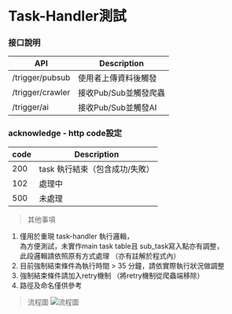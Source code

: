 # Task-Handler測試

### 接口說明
|API|Description|
|--|--|
|/trigger/pubsub|使用者上傳資料後觸發|
|/trigger/crawler|接收Pub/Sub並觸發爬蟲|
|/trigger/ai|接收Pub/Sub並觸發AI|

### acknowledge - http code設定
|code|Description|
|--|--|
|200|task 執行結束（包含成功/失敗）|
|102|處理中|
|500|未處理|

> 其他事項
1. 僅用於重現 task-handler 執行邏輯，<br/>為方便測試，未實作main task table且 sub_task寫入點亦有調整，<br/>此段邏輯請依照原有方式處理
（亦有註解於程式內）
2. 目前強制結束條件為執行時間 > 35 分鐘，請依實際執行狀況做調整
3. 強制結束條件請加入retry機制 （將retry機制從爬蟲端移除）
4. 路徑及命名僅供參考

> 流程圖
![流程圖](https://drive.google.com/file/d/1gcEY9iwG35fL4YmuXq9CeDw6J7kOkP-t/view?usp=sharing)